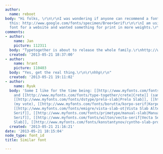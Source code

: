 ```yaml
---
author:
  name: reboot
body: "Hi folks, \r\n\r\nI was wondering if anyone can recommend a font similar to
  this: http://www.google.com/fonts/specimen/Bree+Serif\r\n\r\nI am using the above
  font for a website and wanted something for print in more weights.\r\n\r\nThanks"
comments:
- author:
    name: Jan
    picture: 112311
  body: "Typetogether is about to release the whole family.\r\nhttp://www.type-together.com/"
  created: '2013-05-21 18:37:00'
- author:
    name: hrant
    picture: 110403
  body: "Yes, get the real thing.\r\n\r\nhhp\r\n"
  created: '2013-05-21 19:11:02'
- author:
    name: Ryuk
  body: 'Some I like for the time being: [[http://www.myfonts.com/fonts/type-together/adelle|Adelle]]
    and [[http://www.myfonts.com/fonts/type-together/crete|Crete]] (same foundry),
    [[http://www.myfonts.com/fonts/dstype/prelo-slab|Prelo Slab]], [[http://www.myfonts.com/search/Rooney|Rooney]]
    (my vote), [[http://www.myfonts.com/fonts/borutta/korpo-serif|Korpo Serif Alternate]],
    [[http://www.myfonts.com/fonts/emigre/vista-slab-ot|Vista Slab Alternate]], [[http://www.myfonts.com/fonts/outras/directa-serif|Directa
    Serif]], [[http://www.myfonts.com/fonts/primetype/manual-slab|Manual Slab]], [[http://www.myfonts.com/fonts/fontpartners/fp-dancer-serif|Dancer
    Serif]], [[http://www.myfonts.com/fonts/wilton/vecta-serif|Vecta Serif]], [[http://www.myfonts.com/fonts/brassfonts/fiona-slab|Fiona
    Slab]], [[http://www.myfonts.com/fonts/konstantynov/cyntho-slab-pro|Cyntho Slab]]'
  created: '2013-05-21 21:16:21'
date: '2013-05-21 18:15:04'
node_type: font_id
title: Similar font

---
```

